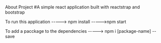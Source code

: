 About Project
#A simple react application built with reactstrap and bootstrap



To run this application
 -----> npm install
 ----->npm start


To add a pacckage to the dependencies
-----> npm i [package-name] --save


